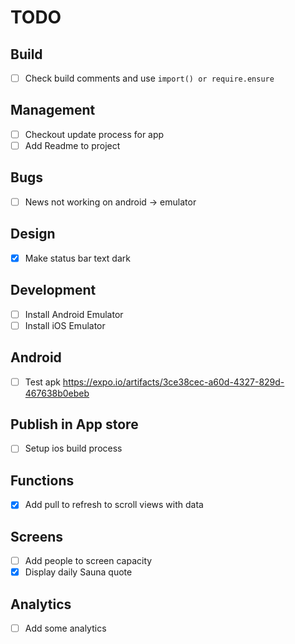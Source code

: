 # TODO

## Build

- [ ] Check build comments and use `import() or require.ensure`

## Management

- [ ] Checkout update process for app
- [ ] Add Readme to project

## Bugs

- [ ] News not working on android -> emulator

## Design

- [x] Make status bar text dark

## Development

- [ ] Install Android Emulator
- [ ] Install iOS Emulator

## Android

- [ ] Test apk https://expo.io/artifacts/3ce38cec-a60d-4327-829d-467638b0ebeb

## Publish in App store

- [ ] Setup ios build process

## Functions

- [x] Add pull to refresh to scroll views with data

## Screens

- [ ] Add people to screen capacity
- [x] Display daily Sauna quote

## Analytics

- [ ] Add some analytics
